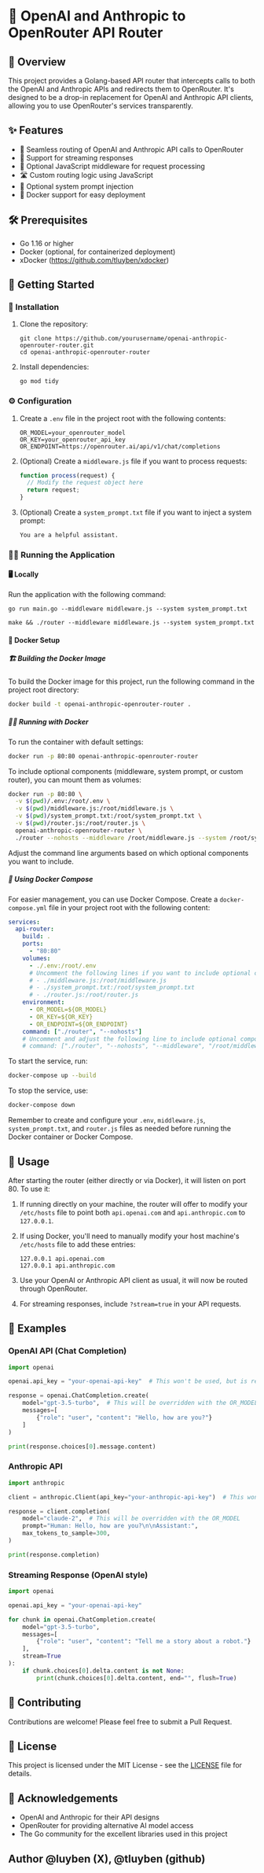 # 🚀 OpenAI and Anthropic to OpenRouter API Router

## 🌟 Overview

This project provides a Golang-based API router that intercepts calls to both the OpenAI and Anthropic APIs and redirects them to OpenRouter. It's designed to be a drop-in replacement for OpenAI and Anthropic API clients, allowing you to use OpenRouter's services transparently.

## ✨ Features

- 🔄 Seamless routing of OpenAI and Anthropic API calls to OpenRouter
- 🌊 Support for streaming responses
- 🧠 Optional JavaScript middleware for request processing
- 🛣️ Custom routing logic using JavaScript
- 💬 Optional system prompt injection
- 🐳 Docker support for easy deployment

## 🛠️ Prerequisites

- Go 1.16 or higher
- Docker (optional, for containerized deployment)
- xDocker (https://github.com/tluyben/xdocker)

## 🚀 Getting Started

### 🔧 Installation

1. Clone the repository:

   ```
   git clone https://github.com/yourusername/openai-anthropic-openrouter-router.git
   cd openai-anthropic-openrouter-router
   ```

2. Install dependencies:
   ```
   go mod tidy
   ```

### ⚙️ Configuration

1. Create a `.env` file in the project root with the following contents:

   ```
   OR_MODEL=your_openrouter_model
   OR_KEY=your_openrouter_api_key
   OR_ENDPOINT=https://openrouter.ai/api/v1/chat/completions
   ```

2. (Optional) Create a `middleware.js` file if you want to process requests:

   ```javascript
   function process(request) {
     // Modify the request object here
     return request;
   }
   ```

3. (Optional) Create a `system_prompt.txt` file if you want to inject a system prompt:
   ```
   You are a helpful assistant.
   ```

### 🏃‍♂️ Running the Application

#### 🖥️ Locally

Run the application with the following command:

```
go run main.go --middleware middleware.js --system system_prompt.txt
```

```
make && ./router --middleware middleware.js --system system_prompt.txt
```

#### 🐳 Docker Setup

##### 🏗️ Building the Docker Image

To build the Docker image for this project, run the following command in the project root directory:

```bash
docker build -t openai-anthropic-openrouter-router .
```

##### 🏃‍♂️ Running with Docker

To run the container with default settings:

```bash
docker run -p 80:80 openai-anthropic-openrouter-router
```

To include optional components (middleware, system prompt, or custom router), you can mount them as volumes:

```bash
docker run -p 80:80 \
  -v $(pwd)/.env:/root/.env \
  -v $(pwd)/middleware.js:/root/middleware.js \
  -v $(pwd)/system_prompt.txt:/root/system_prompt.txt \
  -v $(pwd)/router.js:/root/router.js \
  openai-anthropic-openrouter-router \
  ./router --nohosts --middleware /root/middleware.js --system /root/system_prompt.txt --router /root/router.js
```

Adjust the command line arguments based on which optional components you want to include.

##### 🐙 Using Docker Compose

For easier management, you can use Docker Compose. Create a `docker-compose.yml` file in your project root with the following content:

```yaml
services:
  api-router:
    build: .
    ports:
      - "80:80"
    volumes:
      - ./.env:/root/.env
      # Uncomment the following lines if you want to include optional components
      # - ./middleware.js:/root/middleware.js
      # - ./system_prompt.txt:/root/system_prompt.txt
      # - ./router.js:/root/router.js
    environment:
      - OR_MODEL=${OR_MODEL}
      - OR_KEY=${OR_KEY}
      - OR_ENDPOINT=${OR_ENDPOINT}
    command: ["./router", "--nohosts"]
    # Uncomment and adjust the following line to include optional components
    # command: ["./router", "--nohosts", "--middleware", "/root/middleware.js", "--system", "/root/system_prompt.txt", "--router", "/root/router.js"]
```

To start the service, run:

```bash
docker-compose up --build
```

To stop the service, use:

```bash
docker-compose down
```

Remember to create and configure your `.env`, `middleware.js`, `system_prompt.txt`, and `router.js` files as needed before running the Docker container or Docker Compose.

## 🎯 Usage

After starting the router (either directly or via Docker), it will listen on port 80. To use it:

1. If running directly on your machine, the router will offer to modify your `/etc/hosts` file to point both `api.openai.com` and `api.anthropic.com` to `127.0.0.1`.

2. If using Docker, you'll need to manually modify your host machine's `/etc/hosts` file to add these entries:

   ```
   127.0.0.1 api.openai.com
   127.0.0.1 api.anthropic.com
   ```

3. Use your OpenAI or Anthropic API client as usual, it will now be routed through OpenRouter.

4. For streaming responses, include `?stream=true` in your API requests.

## 🧪 Examples

### OpenAI API (Chat Completion)

```python
import openai

openai.api_key = "your-openai-api-key"  # This won't be used, but is required by the client

response = openai.ChatCompletion.create(
    model="gpt-3.5-turbo",  # This will be overridden with the OR_MODEL
    messages=[
        {"role": "user", "content": "Hello, how are you?"}
    ]
)

print(response.choices[0].message.content)
```

### Anthropic API

```python
import anthropic

client = anthropic.Client(api_key="your-anthropic-api-key")  # This won't be used, but is required by the client

response = client.completion(
    model="claude-2",  # This will be overridden with the OR_MODEL
    prompt="Human: Hello, how are you?\n\nAssistant:",
    max_tokens_to_sample=300,
)

print(response.completion)
```

### Streaming Response (OpenAI style)

```python
import openai

openai.api_key = "your-openai-api-key"

for chunk in openai.ChatCompletion.create(
    model="gpt-3.5-turbo",
    messages=[
        {"role": "user", "content": "Tell me a story about a robot."}
    ],
    stream=True
):
    if chunk.choices[0].delta.content is not None:
        print(chunk.choices[0].delta.content, end="", flush=True)
```

## 🤝 Contributing

Contributions are welcome! Please feel free to submit a Pull Request.

## 📄 License

This project is licensed under the MIT License - see the [LICENSE](LICENSE) file for details.

## 🙏 Acknowledgements

- OpenAI and Anthropic for their API designs
- OpenRouter for providing alternative AI model access
- The Go community for the excellent libraries used in this project

## Author @luyben (X), @tluyben (github)
